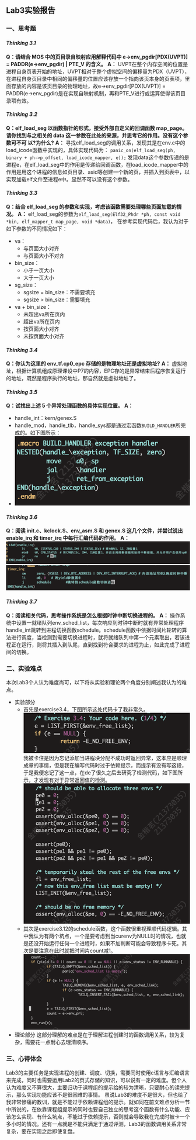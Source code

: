 ## Lab3实验报告
### 一、思考题
#### _Thinking 3.1_
**Q：请结合 MOS 中的页目录自映射应用解释代码中 e->env_pgdir[PDX(UVPT)] = PADDR(e->env_pgdir) | PTE_V 的含义。**
**A：** UVPT在整个内存空间的位置是进程自身页表开始的地址，UVPT相对于整个虚拟空间的偏移量为PDX（UVPT），在进程自身页目录中相同的偏移量的位置应该存放一个指向该页本身的页表项，里面存放的内容是该页目录的物理地址，故e->env_pgdir[PDX(UVPT)] = PADDR(e->env_pgdir)是在实现自映射机制，再和PTE_V进行或运算使得该页目录项有效。

#### *Thinking 3.2*
**Q：elf_load_seg 以函数指针的形式，接受外部自定义的回调函数 map_page。 请你找到与之相关的 data 这一参数在此处的来源，并思考它的作用。没有这个参数可不可 以?为什么?**
**A：** 寻找elf_load_seg的调用关系，发现其是在env.c中的load_icode函数中实现的，具体实现代码为：
`panic_on(elf_load_seg(ph, binary + ph->p_offset, load_icode_mapper, e));`
发现data这个参数传递的是进程e，在elf_load_seg中的作用是传递给回调函数，在load_icode_mapper中的作用是用这个进程的信息如页目录、asid等创建一个新的页，并插入到页表中，以实现加载elf文件至进程e中。显然不可以没有这个参数。

#### *Thinking 3.3*
**Q：结合 elf_load_seg 的参数和实现，考虑该函数需要处理哪些页面加载的情况。**
**A：** elf_load_seg的参数为`elf_load_seg(Elf32_Phdr *ph, const void *bin, elf_mapper_t map_page, void *data)`， 在参考实现代码后，我认为对于如下参数的不同情况如下：
* va：
     * 与页面大小对齐
     * 与页面大小不对齐
 * bin_size：
    * 小于一页大小
    * 大于一页大小
* sg_size：
    * sgsize = bin_size：不需要填充
    * sgsize > bin_size：需要填充
* va + bin_size：
    * 未超出va所在页内
    * 超出va所在页内
    * 按页面大小对齐
    * 未按页面大小对齐
  
#### *Thinking 3.4*
**Q：你认为这里的 env_tf.cp0_epc 存储的是物理地址还是虚拟地址?**
**A：** 虚拟地址，根据计算机组成原理课设中P7的内容，EPC存的是异常结束后程序恢复运行的地址，既然是程序执行的地址，那自然就是虚拟地址了。

#### *Thinking 3.5*
**Q：试找出上述 5 个异常处理函数的具体实现位置。**
**A：**
* handle_int：kern/genex.S
* handle_mod，handle_tlb，handle_sys都是通过宏函数`BUILD_HANDLER`所完成的。如下图所示：
* ![1](1.png)

#### *Thinking 3.6*
**Q：阅读 init.c、kclock.S、env_asm.S 和 genex.S 这几个文件，并尝试说出 enable_irq 和 timer_irq 中每行汇编代码的作用。**
**A：** 
![2](2.png)
![3](3.png)

#### *Thinking 3.7*
**Q：阅读相关代码，思考操作系统是怎么根据时钟中断切换进程的。**
**A：** 操作系统中设置一就绪队列env_sched_list，每次响应到时钟中断时就有异常处理程序handle_int跳转到进程切换函数schedule。schedule函数中依据时间片轮转的算法进行调度，当检测到需要切换进程时，就将就绪队列中第一个元素取出，若该进程正在运行，则将其插入到队尾，直到找到符合要求的进程为止，如此完成了进程间的切换。

### 二、实验难点
本次Lab3个人认为难度尚可，以下将从实验和理论两个角度分别阐述我认为的难点。
* 实验部分
  * 首先是exercise3.4，下图所示这处代码卡了我非常久。
    ![4](5.png)
我被卡住是因为忘记添加当进程块分配不成功时返回异常，这本应是顺理成章的事情，但是我在编写代码时过于依赖提示，而提示有没有写这段，于是我便忘记了这一点，在de了很久之后去研究了检测代码，如下图所示，才发现有对于异常返回值的检测。
    ![5](4.png)
  * 其次是exercise3.12的schedule函数，这个函数很重视理顺代码逻辑。其中我认为有两个坑点，一个是要考虑到当curenv为NULL时的情况，也就是还没开始运行任何一个进程时，如果不加判断可能会导致程序卡死。其次是要注意在此时就把时间片count减1。
    ![6](6.png)
* 理论部分
    这部分理解的难点是在于理解进程创建时的函数调用关系，较为复杂，需要花一点耐心去理清顺序。

### 三、心得体会
Lab3的主要任务是实现进程的创建、调度、切换，需要同时使用c语言与汇编语言来完成，同时也需要运用Lab2的页式存储的知识，可以说有一定的难度。但个人认为难度又不算很大，主要归功于课程组的提示给的较为清晰，只要耐心的读完提示，那么实现功能应该不是很困难的事情。
虽说Lab3的难度不是很大，但也给了我非常惨痛的教训，就是不能过于依赖课程组的提示。就如同在前文难点分析一节中所说的，在依靠课程组提示的同时也要自己独立的思考这个函数有什么功能、应该怎么实现、有什么坑点，不能过于依赖提示，否则就会导致我在完成时被卡一个多小时的情况。还有一点就是不能只满足于通过评测，Lab3的函数调用关系非常复杂，要在实现之后即使复盘。
